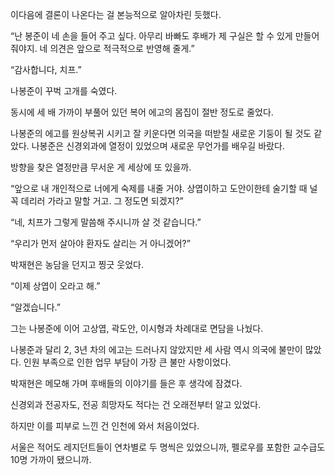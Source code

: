 이다음에 결론이 나온다는 걸 본능적으로 알아차린 듯했다.

“난 봉준이 네 손을 들어 주고 싶다. 아무리 바빠도 후배가 제 구실은 할 수 있게 만들어 줘야지. 네 의견은 앞으로 적극적으로 반영해 줄게.”

“감사합니다, 치프.”

나봉준이 꾸벅 고개를 숙였다.

동시에 세 배 가까이 부풀어 있던 복어 에고의 몸집이 절반 정도로 줄었다.

나봉준의 에고를 원상복귀 시키고 잘 키운다면 의국을 떠받칠 새로운 기둥이 될 것도 같았다. 나봉준은 신경외과에 열정이 있었으며 새로운 무언가를 배우길 바랐다.

방향을 찾은 열정만큼 무서운 게 세상에 또 있을까.

“앞으로 내 개인적으로 너에게 숙제를 내줄 거야. 상엽이하고 도안이한테 술기할 때 널 꼭 데리러 가라고 말할 거고. 그 정도면 되겠지?”

“네, 치프가 그렇게 말씀해 주시니까 살 것 같습니다.”

“우리가 먼저 살아야 환자도 살리는 거 아니겠어?”

박재현은 농담을 던지고 찡긋 웃었다.

“이제 상엽이 오라고 해.”

“알겠습니다.”

그는 나봉준에 이어 고상엽, 곽도안, 이시형과 차례대로 면담을 나눴다.

나봉준과 달리 2, 3년 차의 에고는 드러나지 않았지만 세 사람 역시 의국에 불만이 많았다. 인원 부족으로 인한 업무 부담이 가장 큰 불만 사항이었다.

박재현은 메모해 가며 후배들의 이야기를 들은 후 생각에 잠겼다.

신경외과 전공자도, 전공 희망자도 적다는 건 오래전부터 알고 있었다.

하지만 이를 피부로 느낀 건 인천에 와서 처음이었다.

서울은 적어도 레지던트들이 연차별로 두 명씩은 있었으니까, 펠로우를 포함한 교수급도 10명 가까이 됐으니까.